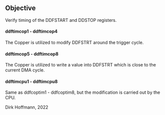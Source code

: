 ## Objective

Verify timing of the DDFSTART and DDSTOP registers.

#### ddftimcop1 - ddftimcop4

The Copper is utilized to modify DDFSTRT around the trigger cycle. 

#### ddftimcop5 - ddftimcop8

The Copper is utilized to write a value into DDFSTRT which is close to the current DMA cycle.

#### ddftimcpu1 - ddftimcpu8

Same as ddfcoptim1 - ddfcoptim8, but the modification is carried out by the CPU.


Dirk Hoffmann, 2022
